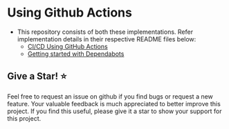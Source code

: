# Using Github Actions
- This repository consists of both these implementations. Refer implementation details in their respective README files below:
   - [CI/CD Using GitHub Actions](https://github.com/niravmsoni/dotnet-deploy-gh-actions/blob/main/GITHUB_ACTIONS_README.md)
   - [Getting started with Dependabots](https://github.com/niravmsoni/dotnet-deploy-gh-actions/blob/main/DEPENDABOT_README.md)

## Give a Star! ⭐
Feel free to request an issue on github if you find bugs or request a new feature. Your valuable feedback is much appreciated to better improve this project. If you find this useful, please give it a star to show your support for this project.
